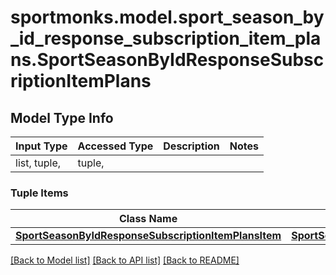 # sportmonks.model.sport_season_by_id_response_subscription_item_plans.SportSeasonByIdResponseSubscriptionItemPlans

## Model Type Info
Input Type | Accessed Type | Description | Notes
------------ | ------------- | ------------- | -------------
list, tuple,  | tuple,  |  | 

### Tuple Items
Class Name | Input Type | Accessed Type | Description | Notes
------------- | ------------- | ------------- | ------------- | -------------
[**SportSeasonByIdResponseSubscriptionItemPlansItem**](SportSeasonByIdResponseSubscriptionItemPlansItem.md) | [**SportSeasonByIdResponseSubscriptionItemPlansItem**](SportSeasonByIdResponseSubscriptionItemPlansItem.md) | [**SportSeasonByIdResponseSubscriptionItemPlansItem**](SportSeasonByIdResponseSubscriptionItemPlansItem.md) |  | 

[[Back to Model list]](../../README.md#documentation-for-models) [[Back to API list]](../../README.md#documentation-for-api-endpoints) [[Back to README]](../../README.md)

